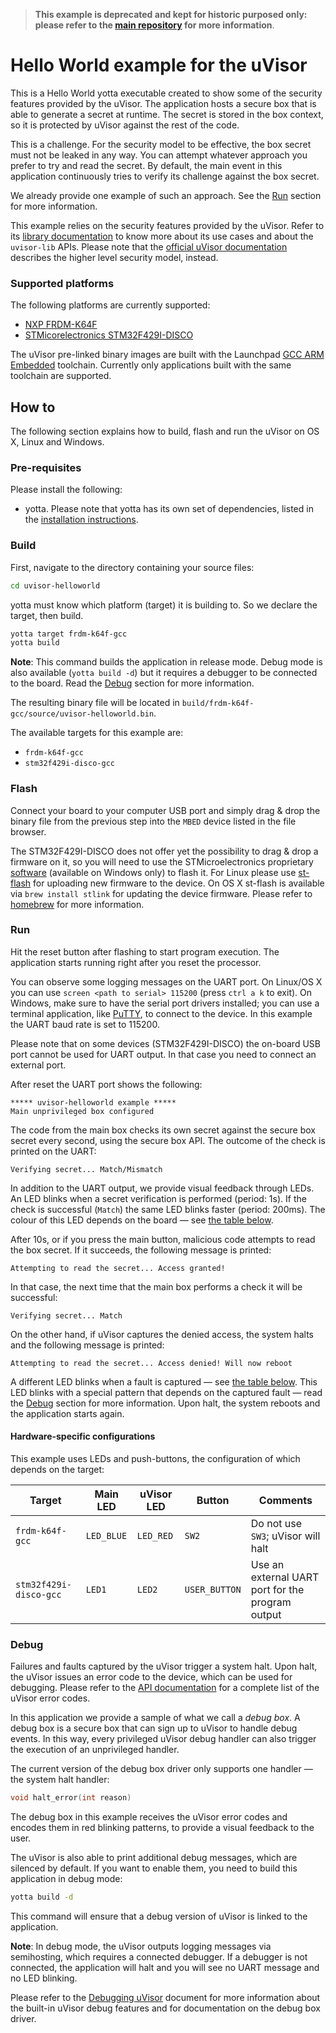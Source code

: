> **This example is deprecated and kept for historic purposed only: please refer to the [main repository](https://github.com/ARMmbed/uvisor) for more information**.

# Hello World example for the uVisor

This is a Hello World yotta executable created to show some of the security features provided by the uVisor. The application hosts a secure box that is able to generate a secret at runtime. The secret is stored in the box context, so it is protected by uVisor against the rest of the code.

This is a challenge. For the security model to be effective, the box secret must not be leaked in any way. You can attempt whatever approach you prefer to try and read the secret. By default, the main event in this application continuously tries to verify its challenge against the box secret.

We already provide one example of such an approach. See the [Run](#run) section for more information.

This example relies on the security features provided by the uVisor. Refer to its [library documentation](https://github.com/ARMmbed/uvisor-lib/blob/master/README.md) to know more about its use cases and about the `uvisor-lib` APIs. Please note that the [official uVisor documentation](https://github.com/ARMmbed/uvisor/blob/master/README.md) describes the higher level security model, instead.

### Supported platforms

The following platforms are currently supported:

* [NXP FRDM-K64F](http://developer.mbed.org/platforms/FRDM-K64F/)
* [STMicorelectronics STM32F429I-DISCO](http://www.st.com/web/catalog/tools/FM116/SC959/SS1532/PF259090)

The uVisor pre-linked binary images are built with the Launchpad [GCC ARM Embedded](https://launchpad.net/gcc-arm-embedded) toolchain. Currently only applications built with the same toolchain are supported.

## How to

The following section explains how to build, flash and run the uVisor on OS X, Linux and Windows.

### Pre-requisites

Please install the following:

* yotta. Please note that yotta has its own set of dependencies, listed in the [installation instructions](http://yottadocs.mbed.com/#installing).

### Build

First, navigate to the directory containing your source files:

```bash
cd uvisor-helloworld
```

yotta must know which platform (target) it is building to. So we declare the target, then build.

```bash
yotta target frdm-k64f-gcc
yotta build
```

**Note**: This command builds the application in release mode. Debug mode is also available (`yotta build -d`) but it requires a debugger to be connected to the board. Read the [Debug](#debug) section for more information.

The resulting binary file will be located in `build/frdm-k64f-gcc/source/uvisor-helloworld.bin`.

The available targets for this example are:

* `frdm-k64f-gcc`
* `stm32f429i-disco-gcc`

### Flash

Connect your board to your computer USB port and simply drag & drop the binary file from the previous step into the `MBED` device listed in the file browser.

The STM32F429I-DISCO does not offer yet the possibility to drag & drop a firmware on it, so you will need to use the STMicroelectronics proprietary [software](http://www.st.com/web/en/catalog/tools/PF258168) (available on Windows only) to flash it. For Linux please use [st-flash](https://github.com/texane/stlink) for uploading new firmware to the device. On OS X st-flash is available via `brew install stlink` for updating the device firmware. Please refer to [homebrew](http://brew.sh/) for more information.

### Run

Hit the reset button after flashing to start program execution. The application starts running right after you reset the processor.

You can observe some logging messages on the UART port. On Linux/OS X you can use `screen <path to serial> 115200` (press `ctrl a k` to exit). On Windows, make sure to have the serial port drivers installed; you can use a terminal application, like [PuTTY](http://www.putty.org/), to connect to the device. In this example the UART baud rate is set to 115200.

Please note that on some devices (STM32F429I-DISCO) the on-board USB port cannot be used for UART output. In that case you need to connect an external port.

After reset the UART port shows the following:

```
***** uvisor-helloworld example *****
Main unprivileged box configured
```

The code from the main box checks its own secret against the secure box secret every second, using the secure box API. The outcome of the check is printed on the UART:

```
Verifying secret... Match/Mismatch
```

In addition to the UART output, we provide visual feedback through LEDs. An LED blinks when a secret verification is performed (period: 1s). If the check is successful (`Match`) the same LED blinks faster (period: 200ms). The colour of this LED depends on the board — see [the table below](#hardware_specific_configurations).

After 10s, or if you press the main button, malicious code attempts to read the box secret. If it succeeds, the following message is printed:

```
Attempting to read the secret... Access granted!
```

In that case, the next time that the main box performs a check it will be successful:

```
Verifying secret... Match
```

On the other hand, if uVisor captures the denied access, the system halts and the following message is printed:

```
Attempting to read the secret... Access denied! Will now reboot
```

A different LED blinks when a fault is captured — see [the table below](#hardware_specific_configurations). This LED blinks with a special pattern that depends on the captured fault — read the [Debug](#debug) section for more information. Upon halt, the system reboots and the application starts again.

#### Hardware-specific configurations

This example uses LEDs and push-buttons, the configuration of which depends on the target:

| Target                 | Main LED   | uVisor LED | Button        | Comments                                         |
|------------------------|------------|------------|---------------|--------------------------------------------------|
| `frdm-k64f-gcc`        | `LED_BLUE` | `LED_RED`  | `SW2`         | Do not use `SW3`; uVisor will halt               |
| `stm32f429i-disco-gcc` | `LED1`     | `LED2`     | `USER_BUTTON` | Use an external UART port for the program output |

### Debug

Failures and faults captured by the uVisor trigger a system halt. Upon halt, the uVisor issues an error code to the device, which can be used for debugging. Please refer to the [API documentation](https://github.com/ARMmbed/uvisor-lib/blob/master/DOCUMENTATION.md#error-codes) for a complete list of the uVisor error codes.

In this application we provide a sample of what we call a *debug box*. A debug box is a secure box that can sign up to uVisor to handle debug events. In this way, every privileged uVisor debug handler can also trigger the execution of an unprivileged handler.

The current version of the debug box driver only supports one handler — the system halt handler:

```C
void halt_error(int reason)
```

The debug box in this example receives the uVisor error codes and encodes them in red blinking patterns, to provide a visual feedback to the user.

The uVisor is also able to print additional debug messages, which are silenced by default. If you want to enable them, you need to build this application in debug mode:

```bash
yotta build -d
```

This command will ensure that a debug version of uVisor is linked to the application.

**Note**: In debug mode, the uVisor outputs logging messages via semihosting, which requires a connected debugger. If a debugger is not connected, the application will halt and you will see no UART message and no LED blinking.

Please refer to the [Debugging uVisor](https://github.com/ARMmbed/uvisor/blob/master/docs/DEBUGGING.md) document for more information about the built-in uVisor debug features and for documentation on the debug box driver.
